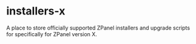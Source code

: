 installers-x
============

A place to store officially supported ZPanel installers and upgrade scripts for specifically for ZPanel version X.
